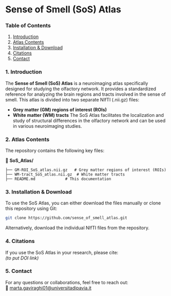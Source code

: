 # **Sense of Smell (SoS) Atlas** 

### **Table of Contents**  
1. [Introduction](#introduction)  
2. [Atlas Contents](#atlas-contents)  
3. [Installation & Download](#installation--download)
4. [Citations](#citations)
5. [Contact](#contact)  


### **1. Introduction** 
The **Sense of Smell (SoS) Atlas** is a neuroimaging atlas specifically designed for studying the olfactory network. It provides a standardized reference for analyzing the brain regions and tracts involved in the sense of smell.
This atlas is divided into two separate NIfTI (.nii.gz) files:
- **Grey matter (GM) regions of interest (ROIs)**
- **White matter (WM) tracts**
The SoS Atlas facilitates the localization and study of structural differences in the olfactory network and can be used in various neuroimaging studies.

### **2. Atlas Contents**  
The repository contains the following key files:  

📁 **SoS_Atlas/**  
```
├── GM-ROI_SoS_atlas.nii.gz   # Grey matter regions of interest (ROIs)
├── WM-tract_SoS_atlas.nii.gz  # White matter tracts
├── README.md             # This documentation
```
### **3. Installation & Download**  
To use the SoS Atlas, you can either download the files manually or clone this repository using Git:  

```bash
git clone https://github.com/sense_of_smell_atlas.git
```

Alternatively, download the individual NIfTI files from the repository.

### **4. Citations**  
If you use the SoS Atlas in your research, please cite:  
*(to put DOI link)*  

### **5. Contact**  
For any questions or collaborations, feel free to reach out:  
📧 marta.gaviraghi01@universitadipavia.it 


